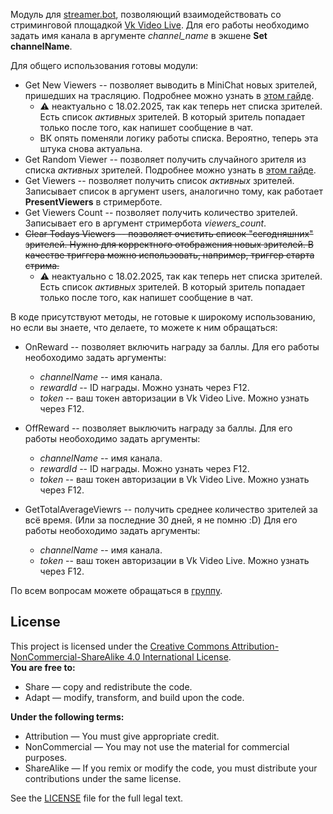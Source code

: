 Модуль для [streamer.bot](https://streamer.bot/), позволяющий взаимодействовать со стриминговой площадкой [Vk Video Live](https://live.vkvideo.ru/). Для его работы необходимо задать имя канала в аргументе *channel_name* в экшене **Set channelName**.

Для общего использования готовы модули:

* Get New Viewers -- позволяет выводить в MiniChat новых зрителей, пришедших на трасляцию. Подробнее можно узнать в [этом гайде](https://dzen.ru/a/Zaq2Po_5TGRrHwx_).
  * ⚠ неактуально с 18.02.2025, так как теперь нет списка зрителей. Есть список *активных* зрителей. В который зритель попадает только после того, как напишет сообщение в чат.
  * ВК опять поменяли логику работы списка. Вероятно, теперь эта штука снова актуальна.
* Get Random Viewer -- позволяет получить случайного зрителя из списка *активных* зрителей. Подробнее можно узнать в [этом гайде](https://dzen.ru/a/ZWhq_W5vi2KFMEWF).
* Get Viewers -- позволяет получить список *активных* зрителей. Записывает список в аргумент users, аналогично тому, как работает **PresentViewers** в стримерботе.
* Get Viewers Count -- позволяет получить количество зрителей. Записывает его в аргумент стримербота *viewers_count*.
* ~~Clear Todays Viewers -- позволяет очистить список "сегодняшних" зрителей. Нужно для корректного отображения новых зрителей. В качестве триггера можно использовать, например, триггер старта стрима.~~
  * ⚠ неактуально с 18.02.2025, так как теперь нет списка зрителей. Есть список *активных* зрителей. В который зритель попадает только после того, как напишет сообщение в чат.
  
В коде присутствуют методы, не готовые к широкому использованию, но если вы знаете, что делаете, то можете к ним обращаться:
* OnReward -- позволяет включить награду за баллы. Для его работы необоходимо задать аргументы:
  * *channelName* -- имя канала.
  * *rewardId* -- ID награды. Можно узнать через F12.
  * *token* -- ваш токен авторизации в Vk Video Live. Можно узнать через F12.
 
* OffReward -- позволяет выключить награду за баллы. Для его работы необоходимо задать аргументы:
  * *channelName* -- имя канала.
  * *rewardId* -- ID награды. Можно узнать через F12.
  * *token* -- ваш токен авторизации в Vk Video Live. Можно узнать через F12.
* GetTotalAverageViewrs -- получить среднее количество зрителей за всё время. (Или за последние 30 дней, я не помню :D) Для его работы необоходимо задать аргументы:
  * *channelName* -- имя канала.
  * *token* -- ваш токен авторизации в Vk Video Live. Можно узнать через F12.

По всем вопросам можете обращаться в [группу](https://t.me/nuboheimersb).

## License
This project is licensed under the [Creative Commons Attribution-NonCommercial-ShareAlike 4.0 International License](https://creativecommons.org/licenses/by-nc-sa/4.0/).  
**You are free to:**
- Share — copy and redistribute the code.
- Adapt — modify, transform, and build upon the code.

**Under the following terms:**
- Attribution — You must give appropriate credit.
- NonCommercial — You may not use the material for commercial purposes.
- ShareAlike — If you remix or modify the code, you must distribute your contributions under the same license.

See the [LICENSE](LICENSE) file for the full legal text.
